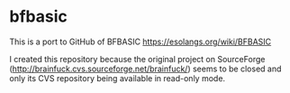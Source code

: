 # bfbasic
This is a port to GitHub of BFBASIC https://esolangs.org/wiki/BFBASIC

I created this repository because the original project on SourceForge (http://brainfuck.cvs.sourceforge.net/brainfuck/) seems to be closed and only its CVS repository being available in read-only mode.
